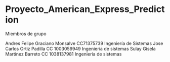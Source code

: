 # Proyecto_American_Express_Prediction
Miembros de grupo

Andres Felipe Graciano Monsalve CC71375739 Ingeniería de Sistemas 
Jose Carlos Ortiz Padilla CC 1003059949 Ingeniería de sistemas 
Sulay Gisela Martínez Barreto CC 1038137981 Ingeniería de sistemas
